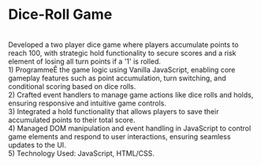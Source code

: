 # Dice-Roll Game 
<br>
Developed a two player dice game where players accumulate points to reach 100, with strategic hold functionality to secure scores and a
risk element of losing all turn points if a '1' is rolled.
<br>
1) ProgrammeÊ the game logic using Vanilla JavaScript, enabling core gameplay features such as point accumulation, turn switching, and
conditional scoring based on dice rolls.
<br>
2) Crafted event handlers to manage game actions like dice rolls and holds, ensuring responsive and intuitive game controls.
<br>
3) Integrated a hold functionality that allows players to save their accumulated points to their total score.
<br>
4) Managed DOM manipulation and event handling in JavaScript to control game elements and respond to user interactions, ensuring
seamless updates to the UI.
<br>
5) Technology Used: JavaScript, HTML/CSS.
